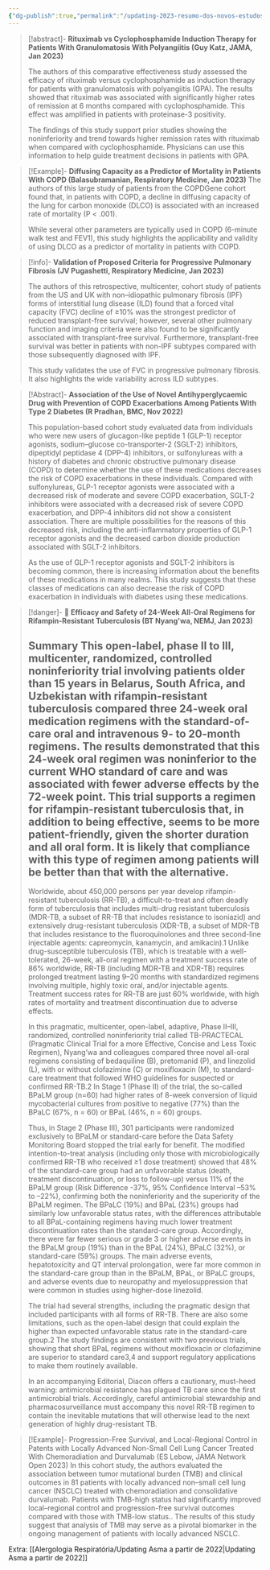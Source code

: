 ```yaml
---
{"dg-publish":true,"permalink":"/updating-2023-resumo-dos-novos-estudos-deste-ano/"}
---
```




>[!abstract]- **Rituximab vs Cyclophosphamide Induction Therapy for Patients With Granulomatosis With Polyangiitis (Guy Katz, JAMA, Jan 2023)**
>
>The authors of this comparative effectiveness study assessed the efficacy of rituximab versus cyclophosphamide as induction therapy for patients with granulomatosis with polyangiitis (GPA). The results showed that rituximab was associated with significantly higher rates of remission at 6 months compared with cyclophosphamide. This effect was amplified in patients with proteinase-3 positivity.
>
>The findings of this study support prior studies showing the noninferiority and trend towards higher remission rates with rituximab when compared with cyclophosphamide. Physicians can use this information to help guide treatment decisions in patients with GPA.

>[!Example]- **Diffusing Capacity as a Predictor of Mortality in Patients With COPD (Balasubramanian, Respiratory Medicine, Jan 2023)**
>The authors of this large study of patients from the COPDGene cohort found that, in patients with COPD, a decline in diffusing capacity of the lung for carbon monoxide (DLCO) is associated with an increased rate of mortality (P < .001).
>
>While several other parameters are typically used in COPD (6-minute walk test and FEV1), this study highlights the applicability and validity of using DLCO as a predictor of mortality in patients with COPD.

> [!info]- **Validation of Proposed Criteria for Progressive Pulmonary Fibrosis (JV Pugashetti, Respiratory Medicine, Jan 2023)**
>
> The authors of this retrospective, multicenter, cohort study of patients from the US and UK with non–idiopathic pulmonary fibrosis (IPF) forms of interstitial lung disease (ILD) found that a forced vital capacity (FVC) decline of ≥10% was the strongest predictor of reduced transplant-free survival; however, several other pulmonary function and imaging criteria were also found to be significantly associated with transplant-free survival. Furthermore, transplant-free survival was better in patients with non-IPF subtypes compared with those subsequently diagnosed with IPF.
>
> This study validates the use of FVC in progressive pulmonary fibrosis. It also highlights the wide variability across ILD subtypes.

>[!Abstract]- **Association of the Use of Novel Antihyperglycaemic Drug with Prevention of COPD Exacerbations Among Patients With Type 2 Diabetes (R Pradhan, BMC, Nov 2022)**
>
>  This population-based cohort study evaluated data from individuals who were new users of glucagon-like peptide 1 (GLP-1) receptor agonists, sodium–glucose co-transporter-2 (SGLT-2) inhibitors, dipeptidyl peptidase 4 (DPP-4) inhibitors, or sulfonylureas with a history of diabetes and chronic obstructive pulmonary disease (COPD) to determine whether the use of these medications decreases the risk of COPD exacerbations in these individuals. Compared with sulfonylureas, GLP-1 receptor agonists were associated with a decreased risk of moderate and severe COPD exacerbation, SGLT-2 inhibitors were associated with a decreased risk of severe COPD exacerbation, and DPP-4 inhibitors did not show a consistent association. There are multiple possibilities for the reasons of this decreased risk, including the anti-inflammatory properties of GLP-1 receptor agonists and the decreased carbon dioxide production associated with SGLT-2 inhibitors.
>
>  As the use of GLP-1 receptor agonists and SGLT-2 inhibitors is becoming common, there is increasing information about the benefits of these medications in many realms. This study suggests that these classes of medications can also decrease the risk of COPD exacerbation in individuals with diabetes using these medications.

>[!danger]- 🥇 **Efficacy and Safety of 24-Week All-Oral Regimens for Rifampin-Resistant Tuberculosis (BT Nyang'wa, NEMJ, Jan 2023)**
>
 >**Summary**
> **This open-label, phase II to III, multicenter, randomized, controlled noninferiority trial involving patients older than 15 years in Belarus, South Africa, and Uzbekistan with rifampin-resistant tuberculosis compared three 24-week oral medication regimens with the standard-of-care oral and intravenous 9- to 20-month regimens. The results demonstrated that this 24-week oral regimen was noninferior to the current WHO standard of care and was associated with fewer adverse effects by the 72-week point. This trial supports a regimen for rifampin-resistant tuberculosis that, in addition to being effective, seems to be more patient-friendly, given the shorter duration and all oral form. It is likely that compliance with this type of regimen among patients will be better than that with the alternative.**
>---
>
>Worldwide, about 450,000 persons per year develop rifampin-resistant tuberculosis (RR-TB), a difficult-to-treat and often deadly form of tuberculosis that includes multi-drug resistant tuberculosis (MDR-TB, a subset of RR-TB that includes resistance to isoniazid) and extensively drug-resistant tuberculosis (XDR-TB, a subset of MDR-TB that includes resistance to the fluoroquinolones and three second-line injectable agents: capreomycin, kanamycin, and amikacin).1 Unlike drug-susceptible tuberculosis (TB), which is treatable with a well-tolerated, 26-week, all-oral regimen with a treatment success rate of 86% worldwide, RR-TB (including MDR-TB and XDR-TB) requires prolonged treatment lasting 9–20 months with standardized regimens involving multiple, highly toxic oral, and/or injectable agents. Treatment success rates for RR-TB are just 60% worldwide, with high rates of mortality and treatment discontinuation due to adverse effects.
>
>In this pragmatic, multicenter, open-label, adaptive, Phase II–III, randomized, controlled noninferiority trial called TB-PRACTECAL (Pragmatic Clinical Trial for a more Effective, Concise and Less Toxic Regimen), Nyang’wa and colleagues compared three novel all-oral regimens consisting of bedaquiline (B), pretomanid (P), and linezolid (L), with or without clofazimine (C) or moxifloxacin (M), to standard-care treatment that followed WHO guidelines for suspected or confirmed RR-TB.2 In Stage 1 (Phase II) of the trial, the so-called BPaLM group (n=60) had higher rates of 8-week conversion of liquid mycobacterial cultures from positive to negative (77%) than the BPaLC (67%, n = 60) or BPaL (46%, n = 60) groups.
>
>Thus, in Stage 2 (Phase III), 301 participants were randomized exclusively to BPaLM or standard-care before the Data Safety Monitoring Board stopped the trial early for benefit. The modified intention-to-treat analysis (including only those with microbiologically confirmed RR-TB who received ≥1 dose treatment) showed that 48% of the standard-care group had an unfavorable status (death, treatment discontinuation, or loss to follow-up) versus 11% of the BPaLM group (Risk Difference -37%, 95% Confidence Interval –53% to –22%), confirming both the noninferiority and the superiority of the BPaLM regimen. The BPaLC (19%) and BPaL (23%) groups had similarly low unfavorable status rates, with the differences attributable to all BPaL-containing regimens having much lower treatment discontinuation rates than the standard-care group. Accordingly, there were far fewer serious or grade 3 or higher adverse events in the BPaLM group (19%) than in the BPaL (24%), BPaLC (32%), or standard-care (59%) groups. The main adverse events, hepatotoxicity and QT interval prolongation, were far more common in the standard-care group than in the BPaLM, BPaL, or BPaLC groups, and adverse events due to neuropathy and myelosuppression that were common in studies using higher-dose linezolid.
>
>The trial had several strengths, including the pragmatic design that included participants with all forms of RR-TB. There are also some limitations, such as the open-label design that could explain the higher than expected unfavorable status rate in the standard-care group.2 The study findings are consistent with two previous trials, showing that short BPaL regimens without moxifloxacin or clofazimine are superior to standard care3,4 and support regulatory applications to make them routinely available.
>
>In an accompanying Editorial, Diacon offers a cautionary, must-heed warning: antimicrobial resistance has plagued TB care since the first antimicrobial trials. Accordingly, careful antimicrobial stewardship and pharmacosurveillance must accompany this novel RR-TB regimen to contain the inevitable mutations that will otherwise lead to the next generation of highly drug-resistant TB.


>[!Example]- Progression-Free Survival, and Local-Regional Control in Patents with Locally Advanced Non-Small Cell Lung Cancer Treated With Chemoradiation and Durvalumab (ES Lebow, JAMA Network Open 2023)
In this cohort study, the authors evaluated the association between tumor mutational burden (TMB) and clinical outcomes in 81 patients with locally advanced non–small cell lung cancer (NSCLC) treated with chemoradiation and consolidative durvalumab. Patients with TMB-high status had significantly improved local–regional control and progression-free survival outcomes compared with those with TMB-low status.. The results of this study suggest that analysis of TMB may serve as a pivotal biomarker in the ongoing management of patients with locally advanced NSCLC.

Extra:
[[Alergologia Respiratória/Updating Asma a partir de 2022\|Updating Asma a partir de 2022]]